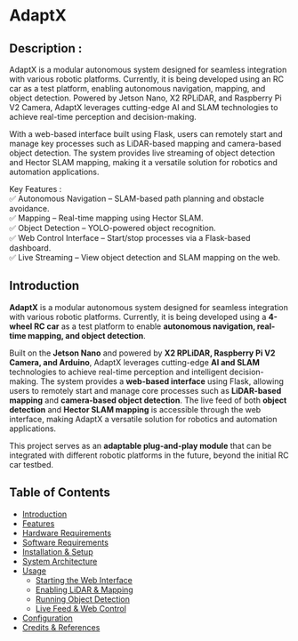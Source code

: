 # AdaptX

## Description :

AdaptX is a modular autonomous system designed for seamless integration with various robotic platforms. Currently, it is being developed using an RC car as a test platform, enabling autonomous navigation, mapping, and object detection. Powered by Jetson Nano, X2 RPLiDAR, and Raspberry Pi V2 Camera, AdaptX leverages cutting-edge AI and SLAM technologies to achieve real-time perception and decision-making.

With a web-based interface built using Flask, users can remotely start and manage key processes such as LiDAR-based mapping and camera-based object detection. The system provides live streaming of object detection and Hector SLAM mapping, making it a versatile solution for robotics and automation applications.

Key Features :<br> 
✅ Autonomous Navigation – SLAM-based path planning and obstacle avoidance.<br>
✅ Mapping – Real-time mapping using Hector SLAM.<br>
✅ Object Detection – YOLO-powered object recognition.<br>
✅ Web Control Interface – Start/stop processes via a Flask-based dashboard.<br>
✅ Live Streaming – View object detection and SLAM mapping on the web.


## Introduction

**AdaptX** is a modular autonomous system designed for seamless integration with various robotic platforms. Currently, it is being developed using a **4-wheel RC car** as a test platform to enable **autonomous navigation, real-time mapping, and object detection**.

Built on the **Jetson Nano** and powered by **X2 RPLiDAR, Raspberry Pi V2 Camera, and Arduino**, AdaptX leverages cutting-edge **AI and SLAM** technologies to achieve real-time perception and intelligent decision-making. The system provides a **web-based interface** using Flask, allowing users to remotely start and manage core processes such as **LiDAR-based mapping** and **camera-based object detection**. The live feed of both **object detection** and **Hector SLAM mapping** is accessible through the web interface, making AdaptX a versatile solution for robotics and automation applications.

This project serves as an **adaptable plug-and-play module** that can be integrated with different robotic platforms in the future, beyond the initial RC car testbed.


## Table of Contents
- [Introduction](#introduction)
- [Features](#features)
- [Hardware Requirements](#hardware-requirements)
- [Software Requirements](#software-requirements)
- [Installation & Setup](#installation--setup)
- [System Architecture](#system-architecture)
- [Usage](#usage)
  - [Starting the Web Interface](#starting-the-web-interface)
  - [Enabling LiDAR & Mapping](#enabling-lidar--mapping)
  - [Running Object Detection](#running-object-detection)
  - [Live Feed & Web Control](#live-feed--web-control)
- [Configuration](#configuration)
- [Credits & References](#credits--references)



